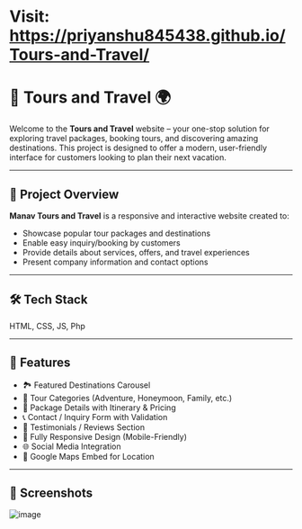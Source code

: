 # Visit: https://priyanshu845438.github.io/Tours-and-Travel/

# 🧳 Tours and Travel 🌍

Welcome to the **Tours and Travel** website – your one-stop solution for exploring travel packages, booking tours, and discovering amazing destinations. This project is designed to offer a modern, user-friendly interface for customers looking to plan their next vacation.

---

## 📌 Project Overview

**Manav Tours and Travel** is a responsive and interactive website created to:

- Showcase popular tour packages and destinations
- Enable easy inquiry/booking by customers
- Provide details about services, offers, and travel experiences
- Present company information and contact options

---

## 🛠️ Tech Stack

HTML, CSS, JS, Php

---

## 📂 Features

- 🏞️ Featured Destinations Carousel
- 🎯 Tour Categories (Adventure, Honeymoon, Family, etc.)
- 📄 Package Details with Itinerary & Pricing
- 📞 Contact / Inquiry Form with Validation
- 💬 Testimonials / Reviews Section
- 📱 Fully Responsive Design (Mobile-Friendly)
- 🌐 Social Media Integration
- 🧭 Google Maps Embed for Location

---

## 📸 Screenshots
![image](https://github.com/user-attachments/assets/8c67c0a7-4f7e-4c56-90ec-c93d7f56e4a8)

